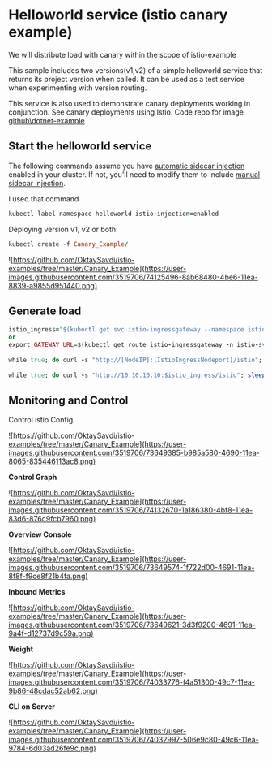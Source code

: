 

# Helloworld service (istio canary example)

We will distribute load with canary within the scope of istio-example

This sample includes two versions(v1,v2) of a simple helloworld service that returns its project version when called. It can be used as a test service when experimenting with version routing.

This service is also used to demonstrate canary deployments working in conjunction. See canary deployments using Istio. Code repo for image [github\dotnet-example](https://github.com/OktaySavdi/dotnet-example)

## Start the helloworld service

The following commands assume you have [automatic sidecar injection](https://istio.io/docs/setup/additional-setup/sidecar-injection/#automatic-sidecar-injection) enabled in your cluster. If not, you'll need to modify them to include [manual sidecar injection](https://istio.io/docs/setup/additional-setup/sidecar-injection/#manual-sidecar-injection).

I used that command
```ruby
kubectl label namespace helloworld istio-injection=enabled
```
Deploying version v1, v2 or both:
```ruby
kubectl create -f Canary_Example/
```
![https://github.com/OktaySavdi/istio-examples/tree/master/Canary_Example](https://user-images.githubusercontent.com/3519706/74125496-8ab68480-4be6-11ea-8839-a9855d951440.png)

## Generate load
```ruby
istio_ingress="$(kubectl get svc istio-ingressgateway --namespace istio-system --output 'jsonpath={.spec.ports[?(@.port==80)].nodePort}')"
or
export GATEWAY_URL=$(kubectl get route istio-ingressgateway -n istio-system -o template --template '{{ "http://" }}{{ .spec.host }}')
    
while true; do curl -s "http://[NodeIP]:[IstioIngressNodeport]/istio"; sleep 0.5; echo -e '\n'; done
    
while true; do curl -s "http://10.10.10.10:$istio_ingress/istio"; sleep 0.5; echo -e '\n'; done 
```
## Monitoring and Control

Control istio Config

![https://github.com/OktaySavdi/istio-examples/tree/master/Canary_Example](https://user-images.githubusercontent.com/3519706/73649385-b985a580-4690-11ea-8065-835446113ac8.png)

**Control Graph**

![https://github.com/OktaySavdi/istio-examples/tree/master/Canary_Example](https://user-images.githubusercontent.com/3519706/74132670-1a186380-4bf8-11ea-83d6-876c9fcb7960.png)

**Overview Console**

![https://github.com/OktaySavdi/istio-examples/tree/master/Canary_Example](https://user-images.githubusercontent.com/3519706/73649574-1f722d00-4691-11ea-8f8f-f9ce8f21b4fa.png)

**Inbound Metrics**

![https://github.com/OktaySavdi/istio-examples/tree/master/Canary_Example](https://user-images.githubusercontent.com/3519706/73649621-3d3f9200-4691-11ea-9a4f-d12737d9c59a.png)

**Weight**

![https://github.com/OktaySavdi/istio-examples/tree/master/Canary_Example](https://user-images.githubusercontent.com/3519706/74033776-f4a51300-49c7-11ea-9b86-48cdac52ab62.png)

**CLI on Server**

![https://github.com/OktaySavdi/istio-examples/tree/master/Canary_Example](https://user-images.githubusercontent.com/3519706/74032997-506e9c80-49c6-11ea-9784-6d03ad26fe9c.png)
